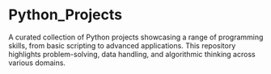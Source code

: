 # Python_Projects
A curated collection of Python projects showcasing a range of programming skills, from basic scripting to advanced applications. This repository highlights problem-solving, data handling, and algorithmic thinking across various domains.
